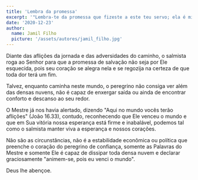 ```yaml
---
title: 'Lembra da promessa'
excerpt: '"Lembra-te da promessa que fizeste a este teu servo; ela é minha esperança" (Salmo 119.49)'
date: '2020-12-23'
author:
  name: Jamil Filho
  picture: '/assets/autores/jamil_filho.jpg'
---
```


Diante das aflições da jornada e das adversidades do caminho, o salmista roga ao Senhor para que a promessa de salvação não seja por Ele esquecida, pois seu coração se alegra nela e se regozija na certeza de que toda dor terá um fim.

Talvez, enquanto caminha neste mundo, o peregrino não consiga ver além das densas nuvens, não é capaz de enxergar saída ou ainda de encontrar conforto e descanso ao seu redor.

O Mestre já nos havia alertado, dizendo "Aqui no mundo vocês terão aflições" (João 16.33), contudo, reconhecendo que Ele venceu o mundo e que em Sua vitória nossa esperança está firme e inabalável, podemos tal como o salmista manter viva a esperança e nossos corações.

Não são as circunstâncias, não é a estabilidade econômica ou política que preenche o coração do peregrino de confiança, somente as Palavras do Mestre e somente Ele é capaz de dissipar toda densa nuvem e declarar graciosamente "animem-se, pois eu venci o mundo".

Deus lhe abençoe.